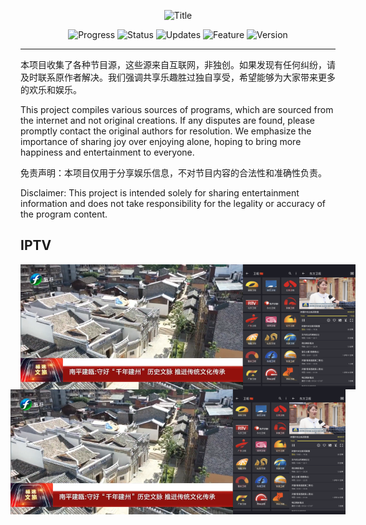<p align="center">
  <img width="600" src="https://img.shields.io/badge/-节目源分享 Program Source Sharing-blue?style=for-the-badge&logo=your-logo&logoColor=white" alt="Title">
</p>



<p align="center">
  <img src="https://img.shields.io/badge/Progress-In%20Development-yellow" alt="Progress">
  <img src="https://img.shields.io/badge/Status-Active-brightgreen" alt="Status">
  <img src="https://img.shields.io/badge/Updates-Regular-blue" alt="Updates">
  <img src="https://img.shields.io/badge/Feature-New-red" alt="Feature">
  <img src="https://img.shields.io/badge/Version-1.0-lightgrey" alt="Version">
</p>


---
本项目收集了各种节目源，这些源来自互联网，非独创。如果发现有任何纠纷，请及时联系原作者解决。我们强调共享乐趣胜过独自享受，希望能够为大家带来更多的欢乐和娱乐。

This project compiles various sources of programs, which are sourced from the internet and not original creations. If any disputes are found, please promptly contact the original authors for resolution. We emphasize the importance of sharing joy over enjoying alone, hoping to bring more happiness and entertainment to everyone.

免责声明：本项目仅用于分享娱乐信息，不对节目内容的合法性和准确性负责。

Disclaimer: This project is intended solely for sharing entertainment information and does not take responsibility for the legality or accuracy of the program content.


## IPTV

<div style="display: flex; flex-direction: row; align-items: flex-start;">
  <img src="Logo/iptv.png" style="height: 200px; flex-shrink: 0;" alt="电脑截图">
  <img src="Logo/1.png" style="height: 200px; flex-shrink: 0;" alt="手机截图1">
  <img src="Logo/2.png" style="height: 200px; flex-shrink: 0;" alt="手机截图2">
</div>

<div style="display: flex; flex-wrap: nowrap; justify-content: center;">
  <img src="Logo/iptv.png" style="height: 200px; object-fit: cover;" alt="电脑截图">
  <img src="Logo/1.png" style="height: 200px; object-fit: cover;" alt="手机截图1">
  <img src="Logo/2.png" style="height: 200px; object-fit: cover;" alt="手机截图2">
</div>






















